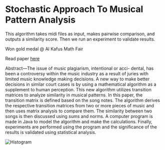 # Stochastic Approach To Musical Pattern Analysis

This algorithm takes midi files as input, makes pairwise comparison, and outputs a similarity score.
Then we run an experiment to validate results.

Won gold medal @ Al Kafus Math Fair

Read paper [here](https://drive.google.com/file/d/1dUNiMb8Q6fkwsiJcGSYwjp7dXJkD7Lf4/view?usp=sharing)

Abstract—The issue of music plagiarism, intentional or acci- dental, has been a controversy within the music industry as a result of juries with limited music knowledge making decisions. A new way to make better decisions in similar court cases is by using a mathematical algorithm as a supplement to human perception. This new algorithm utilizes transition matrices to analyze similarity in musical patterns. In this paper, the transition matrix is defined based on the song notes. The algorithm derives the respective transition matrices from two or more pieces of music and then uses matrix analysis to compare them. The similarity between two songs is then discussed using sums and norms. A computer program is made in Java to model the algorithm and make the calculations. Finally, experiments are performed using the program and the significance of the results is validated using statistical analysis.

![Histogram](/Stochastic-approach-to-musical-pattern-analysis/histogram_norm.png)
